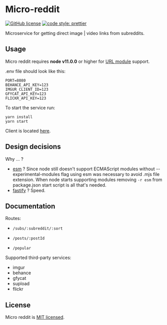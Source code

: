 # Micro-reddit

[![GitHub license](https://img.shields.io/badge/license-MIT-blue.svg)](https://github.com/malcodeman/micro-reddit/blob/master/LICENSE)
[![code style: prettier](https://img.shields.io/badge/code_style-prettier-ff69b4.svg)](https://github.com/prettier/prettier)

Microservice for getting direct image | video links from subreddits.

## Usage

Micro reddit requires **node v11.0.0** or higher for [URL module](https://nodejs.org/api/url.html) support.

.env file should look like this:

```
PORT=8080
BEHANCE_API_KEY=123
IMGUR_CLIENT_ID=123
GFYCAT_API_KEY=123
FLICKR_API_KEY=123
```

To start the service run:

```
yarn install
yarn start
```

Client is located [here](https://github.com/malcodeman/reddit-client).

## Design decisions

Why ... ?

- [esm](https://github.com/standard-things/esm) ?
  Since node still doesn't support ECMAScript modules without --experimental-modules flag using esm was necessary to avoid .mjs file extension.
  When node starts supporting modules removing `-r esm` from package.json start script is all that's needed.
- [fastify](https://github.com/fastify/fastify) ?
  Speed.

## Documentation

Routes:

- `/subs/:subreddit/:sort`

- `/posts/:postId`

- `/popular`

Supported third-party services:

- imgur
- behance
- gfycat
- supload
- flickr

## License

Micro reddit is [MIT licensed](./LICENSE).
